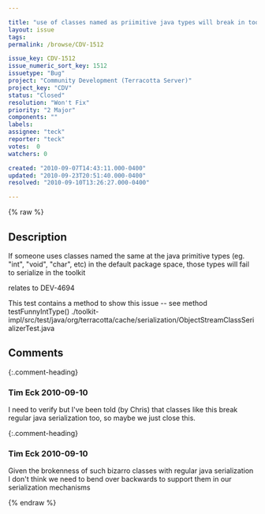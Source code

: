 ```yaml
---

title: "use of classes named as priimitive java types will break in toolkit"
layout: issue
tags: 
permalink: /browse/CDV-1512

issue_key: CDV-1512
issue_numeric_sort_key: 1512
issuetype: "Bug"
project: "Community Development (Terracotta Server)"
project_key: "CDV"
status: "Closed"
resolution: "Won't Fix"
priority: "2 Major"
components: ""
labels: 
assignee: "teck"
reporter: "teck"
votes:  0
watchers: 0

created: "2010-09-07T14:43:11.000-0400"
updated: "2010-09-23T20:51:40.000-0400"
resolved: "2010-09-10T13:26:27.000-0400"

---
```




{% raw %}



## Description

<div markdown="1" class="description">

If someone uses classes named the same at the java primitive types (eg. "int", "void", "char", etc) in the default package space, those types will fail to serialize in the toolkit 

relates to DEV-4694

This test contains a method to show this issue -- see method testFunnyIntType()
./toolkit-impl/src/test/java/org/terracotta/cache/serialization/ObjectStreamClassSerializerTest.java




</div>

## Comments


{:.comment-heading}
### **Tim Eck** <span class="date">2010-09-10</span>

<div markdown="1" class="comment">

I need to verify but I've been told (by Chris) that classes like this break regular java serialization too, so maybe we just close this. 

</div>


{:.comment-heading}
### **Tim Eck** <span class="date">2010-09-10</span>

<div markdown="1" class="comment">

Given the brokenness of such bizarro classes with regular java serialization I don't think we need to bend over backwards to support them in our serialization mechanisms


</div>



{% endraw %}
